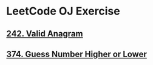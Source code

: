 # LeetCode OJ Exercise

## [242. Valid Anagram][1]

## [374. Guess Number Higher or Lower][2]


  [1]: https://leetcode.com/problems/valid-anagram/
  [2]: https://leetcode.com/problems/guess-number-higher-or-lower/